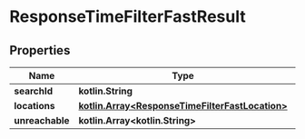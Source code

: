 
# ResponseTimeFilterFastResult

## Properties
Name | Type | Description | Notes
------------ | ------------- | ------------- | -------------
**searchId** | **kotlin.String** |  | 
**locations** | [**kotlin.Array&lt;ResponseTimeFilterFastLocation&gt;**](ResponseTimeFilterFastLocation.md) |  | 
**unreachable** | **kotlin.Array&lt;kotlin.String&gt;** |  | 



